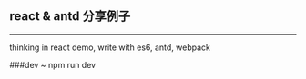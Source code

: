 ## react & antd 分享例子
---
thinking in react demo, write with es6, antd, webpack

###dev
    ~ npm run dev